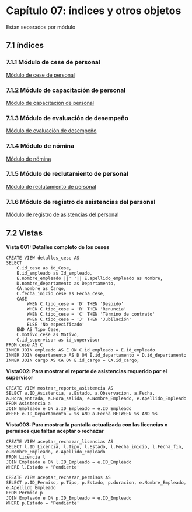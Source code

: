 # Capítulo 07: índices y otros objetos

Estan separados por módulo
## 7.1 índices
### 7.1.1 Módulo de cese de personal
[Módulo de cese de personal](Indices/Cese/cese.md)
### 7.1.2 Módulo de capacitación de personal
[Módulo de capacitación de personal](Indices/Capacitacion/capacitacion.md)
### 7.1.3 Módulo de evaluación de desempeño
[Módulo de evaluación de desempeño](Indices/Evaluacion_Desempeño/Indices_desempeño.md)
### 7.1.4 Módulo de nómina
[Módulo de nómina](Indices/Nomina/nomina.md)
### 7.1.5 Módulo de reclutamiento de personal
[Módulo de reclutamiento de personal](Indices/Reclutamiento/reclutamiento.md)
### 7.1.6 Módulo de registro de asistencias del personal
[Módulo de registro de asistencias del personal](Indices/Asistencias/asistencias.md)

## 7.2 Vistas
**Vista 001: Detalles completo de los ceses**

    CREATE VIEW detalles_cese AS
	SELECT
		C.id_cese as id_Cese,
	    E.id_empleado as Id_empleado,
	    E.nombre_empleado ||' '|| E.apellido_empleado as Nombre,
	    D.nombre_departamento as Departamento,
	    CA.nombre as Cargo,
	    C.fecha_inicio_cese as Fecha_cese,
	    CASE
	        WHEN C.tipo_cese = 'D' THEN 'Despido'
	        WHEN C.tipo_cese = 'R' THEN 'Renuncia'
	        WHEN C.tipo_cese = 'C' THEN 'Término de contrato'
	        WHEN C.tipo_cese = 'J' THEN 'Jubilación'
	        ELSE 'No especificado'
	    END AS Tipo_Cese,
	    C.motivo_cese as Motivo,
	    C.id_supervisor as id_supervisor
	FROM cese AS C
	INNER JOIN empleado AS E ON C.id_empleado = E.id_empleado
	INNER JOIN departamento AS D ON E.id_departamento = D.id_departamento
	INNER JOIN cargo AS CA ON E.id_cargo = CA.id_cargo;

**Vista002: Para mostrar el reporte de asistencias requerido por el supervisor**

	CREATE VIEW mostrar_reporte_asistencia AS	
	SELECT a.ID_Asistencia, a.Estado, a.Observacion, a.Fecha, a.Hora_entrada, a.Hora_salida, e.Nombre_Empleado, e.Apellido_Empleado
    FROM Asistencia a
    JOIN Empleado e ON a.ID_Empleado = e.ID_Empleado
    WHERE e.ID_Departamento = %s AND a.Fecha BETWEEN %s AND %s

**Vista003: Para mostrar la pantalla actualizada con las licencias o permisos que faltan aceptar o rechazar**

	CREATE VIEW aceptar_rechazar_licencias AS
	SELECT l.ID_Licencia, l.Tipo, l.Estado, l.Fecha_inicio, l.Fecha_fin, e.Nombre_Empleado, e.Apellido_Empleado
	FROM Licencia l
	JOIN Empleado e ON l.ID_Empleado = e.ID_Empleado
	WHERE l.Estado = 'Pendiente'

	CREATE VIEW aceptar_rechazar_permisos AS
	SELECT p.ID_Permiso, p.Tipo, p.Estado, p.duracion, e.Nombre_Empleado, e.Apellido_Empleado
    FROM Permiso p
    JOIN Empleado e ON p.ID_Empleado = e.ID_Empleado
    WHERE p.Estado = 'Pendiente'